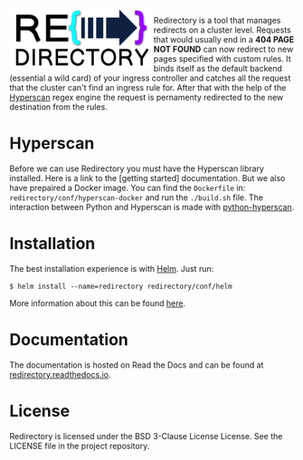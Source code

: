 <img align="left" height="107" width="255" src="https://github.com/kumina/k8s-redirectory/blob/master/documentation/_static/redirectory_logo.png">

Redirectory is a tool that manages redirects on a cluster level.
Requests that would usually end in a **404 PAGE NOT FOUND** can now
redirect to new pages specified with custom rules. It binds itself as
the default backend (essential a wild card) of your ingress controller
and catches all the request that the cluster can't find an ingress rule
for. After that with the help of the
[Hyperscan](https://www.hyperscan.io) regex engine the request is
pernamenty redirected to the new destination from the rules.

# Hyperscan
Before we can use Redirectory you must have the Hyperscan library
installed. Here is a link to the [getting started] documentation. But
we also have prepaired a Docker image. You can find the `Dockerfile` in:
`redirectory/conf/hyperscan-docker` and run the `./build.sh` file. The
interaction between Python and Hyperscan is made with
[python-hyperscan](https://github.com/darvid/python-hyperscan).

# Installation
The best installation experience is with [Helm](https://github.com/helm/helm). 
Just run:
```shell
$ helm install --name=redirectory redirectory/conf/helm
```
More information about this can be found [here](https://redirectory.readthedocs.io/en/latest/misc/install.html).

# Documentation
The documentation is hosted on Read the Docs and can be found at
[redirectory.readthedocs.io](https://redirectory.readthedocs.io).

# License
Redirectory is licensed under the BSD 3-Clause License License. See the
LICENSE file in the project repository.
